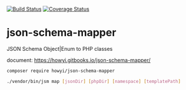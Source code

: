 [![Build Status](https://travis-ci.org/howyi/json-schema-mapper.svg?branch=master)](https://travis-ci.org/howyi/json-schema-mapper)
[![Coverage Status](https://coveralls.io/repos/github/howyi/json-schema-mapper/badge.svg?branch=master)](https://coveralls.io/github/howyi/json-schema-mapper?branch=master)
# json-schema-mapper
JSON Schema Object|Enum to PHP classes

document: https://howyi.gitbooks.io/json-schema-mapper/

```bash
composer require howyi/json-schema-mapper
```
```bash
./vendor/bin/jsm map [jsonDir] [phpDir] [namespace] [templatePath]
```
